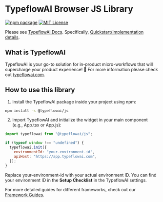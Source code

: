 # TypeflowAI Browser JS Library

[![npm package](https://img.shields.io/npm/v/@typeflowai/js?style=flat-square)](https://www.npmjs.com/package/@typeflowai/js)
[![MIT License](https://img.shields.io/badge/License-MIT-red.svg?style=flat-square)](https://opensource.org/licenses/MIT)

Please see [TypeflowAI Docs](https://typeflowai.com/docs).
Specifically, [Quickstart/Implementation details](https://typeflowai.com/docs/getting-started/quickstart-in-app-workflow).

## What is TypeflowAI

TypeflowAI is your go-to solution for in-product micro-workflows that will supercharge your product experience! 🚀 For more information please check out [typeflowai.com](https://typeflowai.com).

## How to use this library

1. Install the TypeflowAI package inside your project using npm:

```bash
npm install -s @typeflowai/js
```

2. Import TypeflowAI and initialize the widget in your main component (e.g., App.tsx or App.js):

```javascript
import typeflowai from "@typeflowai/js";

if (typeof window !== "undefined") {
  typeflowai.init({
    environmentId: "your-environment-id",
    apiHost: "https://app.typeflowai.com",
  });
}
```

Replace your-environment-id with your actual environment ID. You can find your environment ID in the **Setup Checklist** in the TypeflowAI settings.

For more detailed guides for different frameworks, check out our [Framework Guides](https://typeflowai.com/docs/getting-started/framework-guides).
